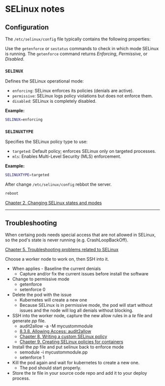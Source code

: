 # SELinux notes

## Configuration

The `/etc/selinux/config` file typically contains the following properties:

Use the `getenforce` or `sestatus` commands to check in which mode SELinux is running. The `getenforce` command returns *Enforcing*, *Permissive*, or *Disabled*. 

### `SELINUX`
Defines the SELinux operational mode:
- `enforcing`: SELinux enforces its policies (denials are active).
- `permissive`: SELinux logs policy violations but does not enforce them.
- `disabled`: SELinux is completely disabled.

**Example:**
```bash
SELINUX=enforcing
```

### `SELINUXTYPE`
Specifies the SELinux policy type to use:
- `targeted`: Default policy; enforces SELinux only on targeted processes.
- `mls`: Enables Multi-Level Security (MLS) enforcement.

**Example:**
```bash
SELINUXTYPE=targeted
```

After change `/etc/selinux/config` rebbot the server.
```bash
reboot
```


[Chapter 2. Changing SELinux states and modes](https://docs.redhat.com/en/documentation/red_hat_enterprise_linux/8/html/using_selinux/changing-selinux-states-and-modes_using-selinux#changing-selinux-modes_changing-selinux-states-and-modes)

<hr/>

## Troubleshooting

When certaing pods needs special access that are not allowed in SELinux, so the pod's state is never running (e.g. CrashLoopBackOff). 

[Chapter 5. Troubleshooting problems related to SELinux](https://docs.redhat.com/en/documentation/red_hat_enterprise_linux/8/html/using_selinux/troubleshooting-problems-related-to-selinux_using-selinux#troubleshooting-problems-related-to-selinux_using-selinux)

Choose a worker node to work on, then SSH into it.

- When applies - Baseline the current denials
  - Capture and/or fix the current issues before install the software
- Change to permissive mode
  - getenforce
  - setenforce 0
- Delete the pod with the issue
  - Kubernetes will create a new one
  - Because SELinux is in permissive mode, the pod will start without issues and the node will log all denials without blocking.
- SSH into the worker node, capture the new allow rules in a *te* file and generate *pp* file.
  - audit2allow -a -M mycustommodule
  - [8.3.8. Allowing Access: audit2allow](https://docs.redhat.com/en/documentation/red_hat_enterprise_linux/6/html/security-enhanced_linux/sect-security-enhanced_linux-fixing_problems-allowing_access_audit2allow)
  - [Chapter 8. Writing a custom SELinux policy](https://docs.redhat.com/en/documentation/red_hat_enterprise_linux/8/html/using_selinux/writing-a-custom-selinux-policy_using-selinux#creating-and-enforcing-an-selinux-policy-for-a-custom-application_writing-a-custom-selinux-policy)
  - [Chapter 9. Creating SELinux policies for containers](https://docs.redhat.com/en/documentation/red_hat_enterprise_linux/8/html/using_selinux/creating-selinux-policies-for-containers_using-selinux#introduction-to-udica_creating-selinux-policies-for-containers)
- Install the *pp* file and put selinux back to enforce mode
  - semodule -i mycustommodule.pp
  - setenforce 1
- Kill the pod again and wait for kubernetes to create a new one.
  - The pod should start properly.
- Store the *te* file in your source code repo and add it to your deploy process.
